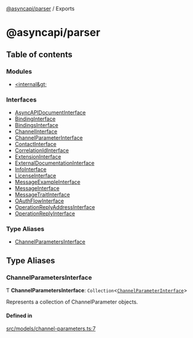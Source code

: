 [@asyncapi/parser](README.md) / Exports

# @asyncapi/parser

## Table of contents

### Modules

- [&lt;internal\&gt;](modules/internal_.md)

### Interfaces

- [AsyncAPIDocumentInterface](interfaces/AsyncAPIDocumentInterface.md)
- [BindingInterface](interfaces/BindingInterface.md)
- [BindingsInterface](interfaces/BindingsInterface.md)
- [ChannelInterface](interfaces/ChannelInterface.md)
- [ChannelParameterInterface](interfaces/ChannelParameterInterface.md)
- [ContactInterface](interfaces/ContactInterface.md)
- [CorrelationIdInterface](interfaces/CorrelationIdInterface.md)
- [ExtensionInterface](interfaces/ExtensionInterface.md)
- [ExternalDocumentationInterface](interfaces/ExternalDocumentationInterface.md)
- [InfoInterface](interfaces/InfoInterface.md)
- [LicenseInterface](interfaces/LicenseInterface.md)
- [MessageExampleInterface](interfaces/MessageExampleInterface.md)
- [MessageInterface](interfaces/MessageInterface.md)
- [MessageTraitInterface](interfaces/MessageTraitInterface.md)
- [OAuthFlowInterface](interfaces/OAuthFlowInterface.md)
- [OperationReplyAddressInterface](interfaces/OperationReplyAddressInterface.md)
- [OperationReplyInterface](interfaces/OperationReplyInterface.md)

### Type Aliases

- [ChannelParametersInterface](modules.md#channelparametersinterface)

## Type Aliases

### ChannelParametersInterface

Ƭ **ChannelParametersInterface**: `Collection`<[`ChannelParameterInterface`](interfaces/ChannelParameterInterface.md)\>

Represents a collection of ChannelParameter objects.

#### Defined in

[src/models/channel-parameters.ts:7](https://github.com/asyncapi/parser-js/blob/2846ee5/src/models/channel-parameters.ts#L7)
